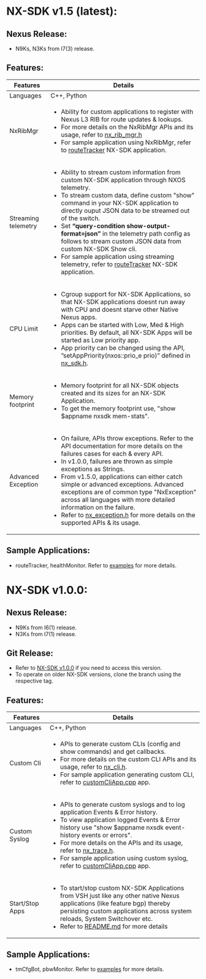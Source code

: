 # NX-SDK v1.5 (latest):

## Nexus Release:
   - N9Ks, N3Ks from I7(3) release. 
   
## Features: 
| Features  | Details |
| --- | --- |
|Languages | C++, Python |
| NxRibMgr | <ul><li>Ability for custom applications to register with Nexus L3 RIB for route updates & lookups.</li><li>For more details on the NxRibMgr APIs and its usage, refer to [nx_rib_mgr.h](include/nx_rib_mgr.h)</li><li>For sample application using NxRibMgr, refer to [routeTracker](examples/python/routeTracker) NX-SDK application.</li></ul>|
| Streaming telemetry | <ul><li>Ability to stream custom information from custom NX-SDK application through NXOS telemetry.</li><li>To stream custom data, define custom "show" command in your NX-SDK application to directly ouput JSON data to be streamed out of the switch.</li><li>Set <b>“query-condition show-output-format=json”</b> in the telemetry path config as follows to stream custom JSON data from custom NX-SDK Show cli.</li><li>For sample application using streaming telemetry, refer to [routeTracker](examples/python/routeTracker) NX-SDK application.</li></ul> |
| CPU Limit | <ul><li>Cgroup support for NX-SDK Applications, so that NX-SDK applications doesnt run away with CPU and doesnt starve other Native Nexus apps.</li><li>Apps can be started with Low, Med & High priorities. By default, all NX-SDK Apps will be started as Low priority app.</li><li>App priority can be changed using the API, ”setAppPriority(nxos::prio_e prio)” defined in [nx_sdk.h](include/nx_sdk.h).</li></ul> |
| Memory footprint | <ul><li>Memory footprint for all NX-SDK objects created and its sizes for an NX-SDK Application.</li><li>To get the memory footprint use, "show $appname nxsdk mem-stats".</li></ul>|
| Advanced Exception | <ul><li>On failure, APIs throw exceptions. Refer to the API documentation for more details on the failures cases for each & every API.</li><li>In v1.0.0, failures are thrown as simple exceptions as Strings.</li><li>From v1.5.0, applications can either catch simple or advanced exceptions. Advanced exceptions are of common type "NxException" across all languages with more detailed information on the failure.</li><li>Refer to [nx_exception.h](include/nx_exception.h) for more details on the supported APIs & its usage.</li></ul>|

## Sample Applications:
   - routeTracker, healthMonitor. Refer to [examples](examples) for more details. 
   

# NX-SDK v1.0.0:

## Nexus Release:
   - N9Ks from I6(1) release. 
   - N3Ks from I7(1) release.

## Git Release:
   - Refer to <a href="https://github.com/CiscoDevNet/NX-SDK/releases/tag/v1.0.0">NX-SDK v1.0.0</a> if you need to access this version.
   - To operate on older NX-SDK versions, clone the branch using the respective tag.
   
## Features: 
| Features  | Details |
| --- | --- |
|Languages | C++, Python |
|Custom Cli | <ul><li>APIs to generate custom CLIs (config and show commands) and get callbacks.</li><li>For more details on the custom CLI APIs and its usage, refer to [nx_cli.h](include/nx_cli.h).</li><li>For sample application generating custom CLI, refer to [customCliApp.cpp](examples/c++/customCliApp.cpp) app.</li></ul>|
|Custom Syslog|<ul><li>APIs to generate custom syslogs and to log application Events & Error history.</li><li>To view application logged Events & Error history use "show $appname nxsdk event-history events or errors".</li><li>For more details on the APIs and its usage, refer to [nx_trace.h](include/nx_trace.h).</li><li>For sample application using custom syslog, refer to [customCliApp.cpp](examples/c++/customCliApp.cpp) app.</li></ul>|
|Start/Stop Apps |<ul><li>To start/stop custom NX-SDK Applications from VSH just like any other native Nexus applications (like feature bgp) thereby persisting custom applications across system reloads, System Switchover etc.</li><li>Refer to [README.md](README.md) for more details</li></ul>            |

## Sample Applications:
   - tmCfgBot, pbwMonitor. Refer to [examples](examples) for more details. 
